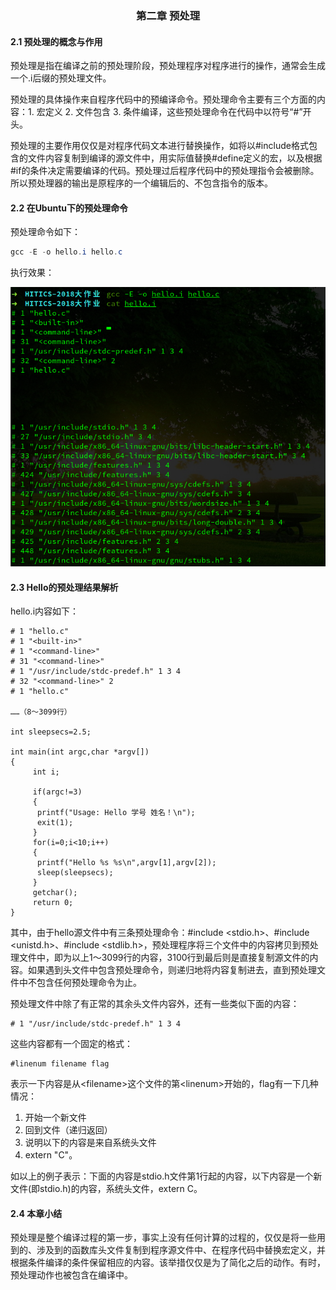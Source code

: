 ### <center>第二章 预处理</center>

#### 2.1 预处理的概念与作用

预处理是指在编译之前的预处理阶段，预处理程序对程序进行的操作，通常会生成一个.i后缀的预处理文件。

预处理的具体操作来自程序代码中的预编译命令。预处理命令主要有三个方面的内容：1. 宏定义 2. 文件包含 3. 条件编译，这些预处理命令在代码中以符号“#”开头。

预处理的主要作用仅仅是对程序代码文本进行替换操作，如将以#include格式包含的文件内容复制到编译的源文件中，用实际值替换#define定义的宏，以及根据#if的条件决定需要编译的代码。预处理过后程序代码中的预处理指令会被删除。所以预处理器的输出是原程序的一个编辑后的、不包含指令的版本。

#### 2.2 在Ubuntu下的预处理命令

预处理命令如下：

```powershell
gcc -E -o hello.i hello.c
```

执行效果：

![预处理指令](img/预处理指令.png)

#### 2.3 Hello的预处理结果解析

hello.i内容如下：

```
# 1 "hello.c"
# 1 "<built-in>"
# 1 "<command-line>"
# 31 "<command-line>"
# 1 "/usr/include/stdc-predef.h" 1 3 4
# 32 "<command-line>" 2
# 1 "hello.c"

……（8～3099行）

int sleepsecs=2.5;
	
int main(int argc,char *argv[])
{
 	 int i;
	
 	 if(argc!=3)
 	 {
  	  printf("Usage: Hello 学号 姓名！\n");
  	  exit(1);
 	 }
 	 for(i=0;i<10;i++)
 	 {
  	  printf("Hello %s %s\n",argv[1],argv[2]);
  	  sleep(sleepsecs);
 	 }
 	 getchar();
 	 return 0;
}

```

其中，由于hello源文件中有三条预处理命令：#include <stdio.h>、#include <unistd.h>、#include <stdlib.h>，预处理程序将三个文件中的内容拷贝到预处理文件中，即为以上1～3099行的内容，3100行到最后则是直接复制源文件的内容。如果遇到头文件中包含预处理命令，则递归地将内容复制进去，直到预处理文件中不包含任何预处理命令为止。

预处理文件中除了有正常的其余头文件内容外，还有一些类似下面的内容：

```
# 1 "/usr/include/stdc-predef.h" 1 3 4
```

这些内容都有一个固定的格式：

```
#linenum filename flag
```

表示一下内容是从\<filename>这个文件的第\<linenum>开始的，flag有一下几种情况：

1. 开始一个新文件 
2. 回到文件（递归返回）
3. 说明以下的内容是来自系统头文件
4. extern "C"。

如以上的例子表示：下面的内容是stdio.h文件第1行起的内容，以下内容是一个新文件(即stdio.h)的内容，系统头文件，extern C。

#### 2.4 本章小结

预处理是整个编译过程的第一步，事实上没有任何计算的过程的，仅仅是将一些用到的、涉及到的函数库头文件复制到程序源文件中、在程序代码中替换宏定义，并根据条件编译的条件保留相应的内容。该举措仅仅是为了简化之后的动作。有时，预处理动作也被包含在编译中。
